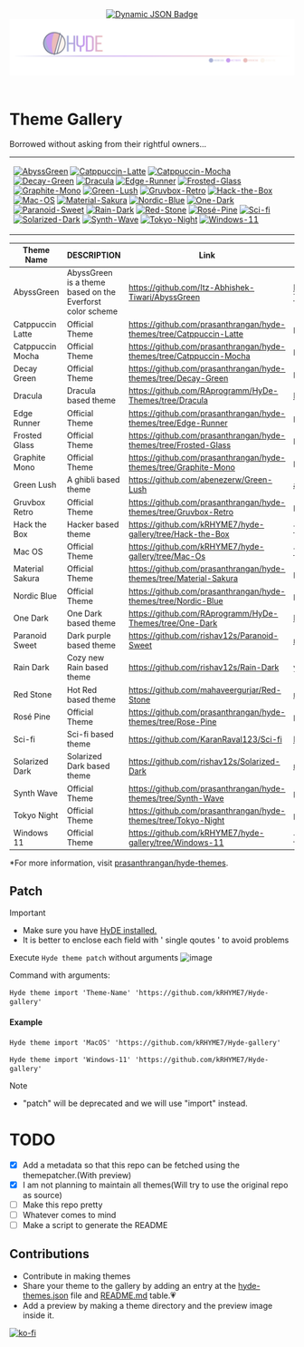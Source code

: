 <div align = center>
    <a href="https://discord.gg/AYbJ9MJez7">
<img alt="Dynamic JSON Badge" src="https://img.shields.io/badge/dynamic/json?url=https%3A%2F%2Fdiscordapp.com%2Fapi%2Finvites%2FmT5YqjaJFh%3Fwith_counts%3Dtrue&query=%24.approximate_member_count&suffix=%20members&style=for-the-badge&logo=discord&logoSize=auto&label=The%20HyDe%20Project&labelColor=ebbcba&color=c79bf0">
    </a>
</div>
<div align = center><img src="https://raw.githubusercontent.com/prasanthrangan/hyprdots/main/Source/assets/hyde_banner.png"><br><br></div>

<!-- 
<img alt="Dynamic JSON Badge" src="https://img.shields.io/badge/dynamic/json?url=https%3A%2F%2Fdiscordapp.com%2Fapi%2Finvites%2FmT5YqjaJFh%3Fwith_counts%3Dtrue&query=%24.approximate_member_count&suffix=%20members&style=for-the-badge&logo=discord&logoSize=auto&label=The%20HyDe%20Project&labelColor=ebbcba&color=c79bf0">

<img alt="Dynamic JSON Badge" src="https://img.shields.io/badge/dynamic/json?url=https%3A%2F%2Fdiscordapp.com%2Fapi%2Finvites%2FmT5YqjaJFh%3Fwith_counts%3Dtrue&query=%24.approximate_presence_count&suffix=%20online&style=for-the-badge&logo=discord&logoSize=auto&label=The%20HyDe%20Project&labelColor=ebbcba&color=c79bf0">
-->

# Theme Gallery
Borrowed without asking from their rightful owners...

<div align="center">
  <table><tr><td>

[![AbyssGreen](https://placehold.co/130x30/black/white?text=AbyssGreen&font=Oswald)](https://github.com/prasanthrangan/hyde-themes/tree/AbyssGreen)
[![Catppuccin-Latte](https://placehold.co/130x30/dd7878/eff1f5?text=Catppuccin-Latte&font=Oswald)](https://github.com/prasanthrangan/hyde-themes/tree/Catppuccin-Latte)
[![Catppuccin-Mocha](https://placehold.co/130x30/b4befe/11111b?text=Catppuccin-Mocha&font=Oswald)](https://github.com/prasanthrangan/hyde-themes/tree/Catppuccin-Mocha)
[![Decay-Green](https://placehold.co/130x30/90ceaa/151720?text=Decay-Green&font=Oswald)](https://github.com/prasanthrangan/hyde-themes/tree/Decay-Green)
[![Dracula](https://placehold.co/130x30/black/white?text=Dracula&font=Oswald)](https://github.com/prasanthrangan/hyde-themes/tree/Dracula)
[![Edge-Runner](https://placehold.co/130x30/fada16/000000?text=Edge-Runner&font=Oswald)](https://github.com/prasanthrangan/hyde-themes/tree/Edge-Runner)
[![Frosted-Glass](https://placehold.co/130x30/7ed6ff/1e4c84?text=Frosted-Glass&font=Oswald)](https://github.com/prasanthrangan/hyde-themes/tree/Frosted-Glass)
[![Graphite-Mono](https://placehold.co/130x30/black/white?text=Graphite-Mono&font=Oswald)](https://github.com/prasanthrangan/hyde-themes/tree/Graphite-Mono)
[![Green-Lush](https://placehold.co/130x30/89E574/153550?text=Green-Lush&font=Oswald)](https://github.com/prasanthrangan/hyde-themes/tree/Green-Lush)
[![Gruvbox-Retro](https://placehold.co/130x30/f2e9e1/b4637a?text=Gruvbox-Retro&font=Oswald)](https://github.com/prasanthrangan/hyde-themes/tree/Gruvbox-Retro)
[![Hack-the-Box](https://placehold.co/130x30/black/white?text=Hack-the-Box&font=Oswald)](https://github.com/prasanthrangan/hyde-themes/tree/Hack-the-Box)
[![Mac-OS](https://placehold.co/130x30/black/white?text=Mac-OS&font=Oswald)](https://github.com/prasanthrangan/hyde-themes/tree/Mac-OS)
[![Material-Sakura](https://placehold.co/130x30/f2e9e1/b4637a?text=Material-Sakura&font=Oswald)](https://github.com/prasanthrangan/hyde-themes/tree/Material-Sakura)
[![Nordic-Blue](https://placehold.co/130x30/1e4c84/white?text=Nordic-Blue&font=Oswald)](https://github.com/prasanthrangan/hyde-themes/tree/Nordic-Blue)
[![One-Dark](https://placehold.co/130x30/black/white?text=One-Dark&font=Oswald)](https://github.com/prasanthrangan/hyde-themes/tree/One-Dark)
[![Paranoid-Sweet](https://placehold.co/130x30/black/white?text=Paranoid-Sweet&font=Oswald)](https://github.com/prasanthrangan/hyde-themes/tree/Paranoid-Sweet)
[![Rain-Dark](https://placehold.co/130x30/black/white?text=Rain-Dark&font=Oswald)](https://github.com/prasanthrangan/hyde-themes/tree/Rain-Dark)
[![Red-Stone](https://placehold.co/130x30/red/orange?text=Red-Stone&font=Oswald)](https://github.com/prasanthrangan/hyde-themes/tree/Red-Stone)
[![Rosé-Pine](https://placehold.co/130x30/c4a7e7/191724?text=Rosé-Pine&font=Oswald)](https://github.com/prasanthrangan/hyde-themes/tree/Rose-Pine)
[![Sci-fi](https://placehold.co/130x30/black/white?text=Sci-fi&font=Oswald)](https://github.com/prasanthrangan/hyde-themes/tree/Sci-fi)
[![Solarized-Dark](https://placehold.co/130x30/black/white?text=Solarized-Dark&font=Oswald)](https://github.com/prasanthrangan/hyde-themes/tree/Solarized-Dark)
[![Synth-Wave](https://placehold.co/130x30/495495/ff7edb?text=Synth-Wave&font=Oswald)](https://github.com/prasanthrangan/hyde-themes/tree/Synth-Wave)
[![Tokyo-Night](https://placehold.co/130x30/7aa2f7/24283b?text=Tokyo-Night&font=Oswald)](https://github.com/prasanthrangan/hyde-themes/tree/Tokyo-Night)
[![Windows-11](https://placehold.co/130x30/black/white?text=Windows-11&font=Oswald)](https://github.com/prasanthrangan/hyde-themes/tree/Windows-11)



  </td></tr></table>
</div>

| Theme Name | DESCRIPTION | Link | Author |
|------------|-------------|------|--------|
| AbyssGreen      | AbyssGreen is a theme based on the Everforst color scheme | https://github.com/Itz-Abhishek-Tiwari/AbyssGreen | [Itz-Abhishek-Tiwari](https://github.com/Itz-Abhishek-Tiwari) |
| Catppuccin Latte| Official Theme             | https://github.com/prasanthrangan/hyde-themes/tree/Catppuccin-Latte | [prasanthrangan](https://github.com/prasanthrangan) |
| Catppuccin Mocha| Official Theme             | https://github.com/prasanthrangan/hyde-themes/tree/Catppuccin-Mocha | [prasanthrangan](https://github.com/prasanthrangan) |
| Decay Green     | Official Theme             | https://github.com/prasanthrangan/hyde-themes/tree/Decay-Green | [prasanthrangan](https://github.com/prasanthrangan) |
| Dracula         | Dracula based theme        | https://github.com/RAprogramm/HyDe-Themes/tree/Dracula | [RAprogramm](https://github.com/RAprogramm) |
| Edge Runner     | Official Theme             | https://github.com/prasanthrangan/hyde-themes/tree/Edge-Runner | [prasanthrangan](https://github.com/prasanthrangan) |
| Frosted Glass   | Official Theme             | https://github.com/prasanthrangan/hyde-themes/tree/Frosted-Glass | [prasanthrangan](https://github.com/prasanthrangan) |
| Graphite Mono   | Official Theme             | https://github.com/prasanthrangan/hyde-themes/tree/Graphite-Mono | [prasanthrangan](https://github.com/prasanthrangan) |
| Green Lush      | A ghibli based theme       | https://github.com/abenezerw/Green-Lush |  [abenezerw](https://github.com/abenezerw ) |
| Gruvbox Retro   | Official Theme             | https://github.com/prasanthrangan/hyde-themes/tree/Gruvbox-Retro | [prasanthrangan](https://github.com/prasanthrangan) |
| Hack the Box    | Hacker based theme         | https://github.com/kRHYME7/hyde-gallery/tree/Hack-the-Box | [T-Crypt](https://github.com/T-Crypt) |
| Mac OS          | Official Theme             | https://github.com/kRHYME7/hyde-gallery/tree/Mac-Os | [T-Crypt](https://github.com/T-Crypt) |
| Material Sakura | Official Theme             | https://github.com/prasanthrangan/hyde-themes/tree/Material-Sakura | [prasanthrangan](https://github.com/prasanthrangan) |
| Nordic Blue     | Official Theme             | https://github.com/prasanthrangan/hyde-themes/tree/Nordic-Blue | [prasanthrangan](https://github.com/prasanthrangan) |
| One Dark        | One Dark based theme       | https://github.com/RAprogramm/HyDe-Themes/tree/One-Dark | [RAprogramm](https://github.com/RAprogramm) |
| Paranoid Sweet  | Dark purple based theme    | https://github.com/rishav12s/Paranoid-Sweet |  [rishav12s](https://github.com/rishav12s ) |
| Rain Dark       | Cozy new Rain based theme  | https://github.com/rishav12s/Rain-Dark |  [yashranjan1](https://github.com/yashranjan1 ) |
| Red Stone       | Hot Red based theme        | https://github.com/mahaveergurjar/Red-Stone | [mahaveergurjar](https://github.com/mahaveergurjar) |
| Rosé Pine       | Official Theme             | https://github.com/prasanthrangan/hyde-themes/tree/Rose-Pine | [prasanthrangan](https://github.com/prasanthrangan) |
| Sci-fi          | Sci-fi based theme         | https://github.com/KaranRaval123/Sci-fi | [KaranRaval123](https://github.com/KaranRaval123) |
| Solarized Dark  | Solarized Dark based theme | https://github.com/rishav12s/Solarized-Dark |  [rishav12s](https://github.com/rishav12s ) |
| Synth Wave      | Official Theme             | https://github.com/prasanthrangan/hyde-themes/tree/Synth-Wave | [prasanthrangan](https://github.com/prasanthrangan) |
| Tokyo Night     | Official Theme             | https://github.com/prasanthrangan/hyde-themes/tree/Tokyo-Night | [prasanthrangan](https://github.com/prasanthrangan) |
| Windows 11      | Official Theme             | https://github.com/kRHYME7/hyde-gallery/tree/Windows-11 | [T-Crypt](https://github.com/T-Crypt) |

*For more information, visit [prasanthrangan/hyde-themes](https://github.com/prasanthrangan/hyde-themes).











## Patch 

> [!IMPORTANT]
> + Make sure you have [HyDE installed.](https://github.com/prasanthrangan/hyprdots)
> + It is better to enclose each field with ' single qoutes '  to avoid problems

Execute ``` Hyde theme patch ``` without arguments 
![image](https://github.com/kRHYME7/hyde-gallery/assets/53417443/878cec7b-6740-4ffa-8916-cc7cd52b4b07)

Command with arguments:
```
Hyde theme import 'Theme-Name' 'https://github.com/kRHYME7/Hyde-gallery' 
```

#### Example


```
Hyde theme import 'MacOS' 'https://github.com/kRHYME7/Hyde-gallery' 
```

```
Hyde theme import 'Windows-11' 'https://github.com/kRHYME7/Hyde-gallery' 
```

> [!NOTE]
> + "patch" will be deprecated and we will use "import" instead. 


# TODO

- [x] Add a metadata so that this repo can be fetched using the themepatcher.(With preview)
- [x] I am not planning to maintain all themes(Will try to use the original repo as source)   
- [ ] Make this repo pretty
- [ ] Whatever comes to mind
- [ ] Make a script to generate the README 

## Contributions
+ Contribute in making themes
+ Share your theme to the gallery by adding an entry at the [hyde-themes.json](https://github.com/kRHYME7/hyde-gallery/blob/hyde-gallery/hyde-themes.json) file and [README.md](https://github.com/kRHYME7/hyde-gallery/blob/hyde-gallery/README.md) table.💗
+ Add a preview by making a theme directory and the preview image inside it.

 [![ko-fi](https://ko-fi.com/img/githubbutton_sm.svg)](https://ko-fi.com/A0A3TECUZ) 
